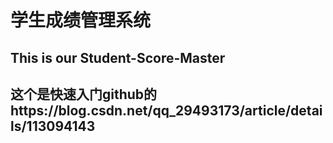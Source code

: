 # 学生成绩管理系统
## This is our Student-Score-Master
## 这个是快速入门github的https://blog.csdn.net/qq_29493173/article/details/113094143
